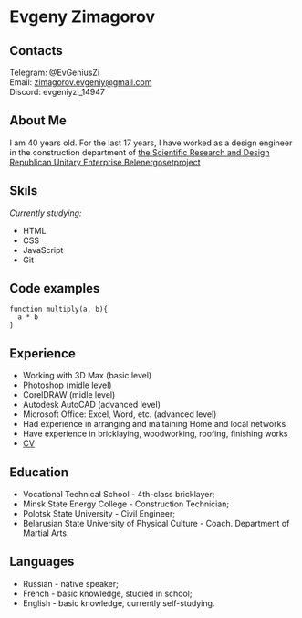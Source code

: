 # Evgeny Zimagorov

## Contacts
Telegram: @EvGeniusZi  
Email: zimagorov.evgeniy@gmail.com  
Discord: evgeniyzi_14947  

## About Me
I am 40 years old. For the last 17 years, I have worked as a design engineer in the construction department of [the Scientific Research and Design Republican Unitary Enterprise Belenergosetproject](https://www.besp.by/index.php/en/)

## Skils
_Currently studying:_
* HTML
* CSS
* JavaScript
* Git

## Code examples
```
function multiply(a, b){
  a * b
}
```
## Experience
* Working with 3D Max (basic level)
* Photoshop (midle level)
* CorelDRAW (midle level)
* Autodesk AutoCAD (advanced level)
* Microsoft Office: Excel, Word, etc. (advanced level)
* Had experience in arranging and maitaining Home and local networks
* Have experience in bricklaying, woodworking, roofing, finishing works
* [CV](https://evgeniyzi.github.io/rsschool-cv/cv)

## Education
* Vocational Technical School - 4th-class bricklayer;
* Minsk State Energy College - Construction Technician;
* Polotsk State University - Civil Engineer;
* Belarusian State University of Physical Culture - Coach. Department of Martial Arts.

## Languages
* Russian - native speaker;
* French - basic knowledge, studied in school;
* English - basic knowledge, currently self-studying.
